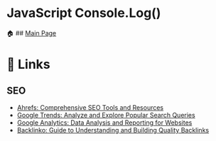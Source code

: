 # JavaScript Console.Log() 

🏠 ## [Main Page](https://js-console-log.netlify.app/)

# 🔗 Links

## SEO

- [Ahrefs: Comprehensive SEO Tools and Resources](https://ahrefs.com/)
- [Google Trends: Analyze and Explore Popular Search Queries](https://trends.google.com/trends/)
- [Google Analytics: Data Analysis and Reporting for Websites](https://marketingplatform.google.com/about/analytics/)
- [Backlinko: Guide to Understanding and Building Quality Backlinks](https://backlinko.com/hub/seo/backlinks)

